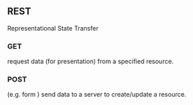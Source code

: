 ## REST
Representational State Transfer

### GET 
request data (for presentation) from a specified resource.
### POST
(e.g. form ) send data to a server to create/update a resource.
